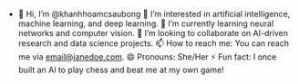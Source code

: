 - 👋 Hi, I’m @khanhhoamcsaubong
👀 I’m interested in artificial intelligence, machine learning, and deep learning.
🌱 I’m currently learning neural networks and computer vision.
💞️ I’m looking to collaborate on AI-driven research and data science projects.
📫 How to reach me: You can reach me via email@janedoe.com.
😄 Pronouns: She/Her
⚡ Fun fact: I once built an AI to play chess and beat me at my own game!


<!---
khanhhoamcsaubong/khanhhoamcsaubong is a ✨ special ✨ repository because its `README.md` (this file) appears on your GitHub profile.
You can click the Preview link to take a look at your changes.
--->
